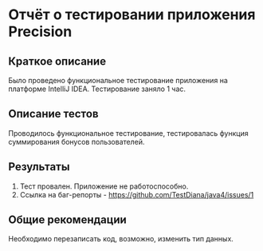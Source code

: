 # Отчёт о тестировании приложения Precision

## Краткое описание

Было проведено функциональное тестирование приложения на платформе IntelliJ IDEA. Тестирование заняло 1 час. 

## Описание тестов
Проводилось функциональное тестирование, тестировалась функция суммирования бонусов пользователей.


## Результаты

1. Тест провален. Приложение не работоспособно.
2. Ссылка на баг-репорты - https://github.com/TestDiana/java4/issues/1

## Общие рекомендации

Необходимо перезаписать код, возможно, изменить тип данных. 
